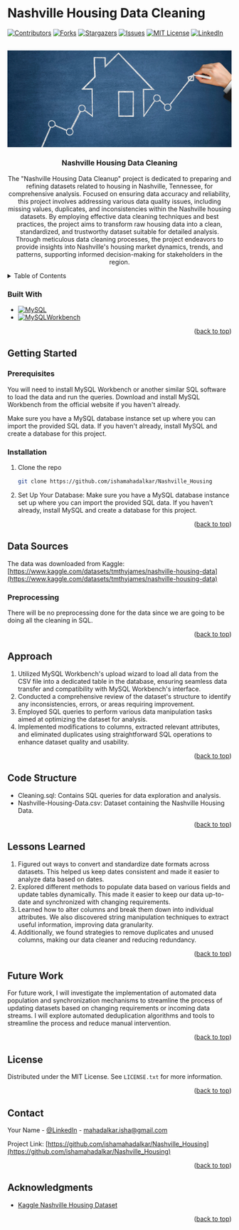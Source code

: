 # Nashville Housing Data Cleaning

<!-- Improved compatibility of back to top link: See: https://github.com/othneildrew/Best-README-Template/pull/73 -->
<a name="readme-top"></a>

<!-- PROJECT SHIELDS -->
<!--
*** I'm using markdown "reference style" links for readability.
*** Reference links are enclosed in brackets [ ] instead of parentheses ( ).
*** See the bottom of this document for the declaration of the reference variables
*** for contributors-url, forks-url, etc. This is an optional, concise syntax you may use.
*** https://www.markdownguide.org/basic-syntax/#reference-style-links
-->
[![Contributors][contributors-shield]][contributors-url]
[![Forks][forks-shield]][forks-url]
[![Stargazers][stars-shield]][stars-url]
[![Issues][issues-shield]][issues-url]
[![MIT License][license-shield]][license-url]
[![LinkedIn][linkedin-shield]][linkedin-url]


<!-- PROJECT LOGO -->
<br />
<div align="center">
  <a href="https://github.com/ishamahadalkar/Nashville_Housing">
    <img src="logo.jpeg" alt="Logo" >
  </a>
  
<!-- Section Name tag -->
<a name="#about-the-project"></a>
<h3 align="center">Nashville Housing Data Cleaning</h3>

  <p align="center">
    The "Nashville Housing Data Cleanup" project is dedicated to preparing and refining datasets related to housing in Nashville, Tennessee, for comprehensive analysis. Focused on ensuring data accuracy and reliability, this project involves addressing various data quality issues, including missing values, duplicates,  and inconsistencies within the Nashville housing datasets. By employing effective data cleaning techniques and best practices, the project aims to transform raw housing data into a clean, standardized, and trustworthy dataset suitable for detailed analysis. Through meticulous data cleaning processes, the project endeavors to provide insights into Nashville's housing market dynamics, trends, and patterns, supporting informed decision-making for stakeholders in the region.
    <br />
  </p>
</div>



<!-- TABLE OF CONTENTS -->
<details>
  <summary>Table of Contents</summary>
  <ol>
    <li>
      <a href="#about-the-project">About The Project</a>
      <ul>
        <li><a href="#built-with">Built With</a></li>
      </ul>
    </li>
    <li>
      <a href="#getting-started">Getting Started</a>
      <ul>
        <li><a href="#prerequisites">Prerequisites</a></li>
        <li><a href="#installation">Installation</a></li>
      </ul>
    </li>
    <li><a href="#data-sources">Data Sources</a>
      <ul>
          <li><a href="#preprocessing">Preprocessing</a></li>
      </ul>
    </li>
    <li><a href="#approach">Approach</a></li>
    <li><a href="#code-structure">Code Structure</a></li>
    <li><a href="#lessons-learned">Lessons Learned</a></li>
    <li><a href="#future-work">Future Work</a></li>
    <li><a href="#license">License</a></li>
    <li><a href="#contact">Contact</a></li>
    <li><a href="#acknowledgments">Acknowledgments</a></li>
  </ol>
</details>

<!-- Section Name tag -->
<a name="#built-with"></a>

### Built With

* [![MySQL][MySQL.com]][MySQL-url]
* [![MySQLWorkbench][MySQLWorkbench.com]][MySQLWorkbench-url]

<p align="right">(<a href="#readme-top">back to top</a>)</p>


<!-- GETTING STARTED -->
## Getting Started

<!-- Section Name tag -->
<a name="#getting-started"></a>

### Prerequisites

<!-- Section Name tag -->
<a name="#prerequisites"></a>

You will need to install MySQL Workbench or another similar SQL software to load the data and run the queries. Download and install MySQL Workbench from the official website if you haven't already.

Make sure you have a MySQL database instance set up where you can import the provided SQL data. If you haven't already, install MySQL and create a database for this project.

### Installation

<!-- Section Name tag -->
<a name="#installation"></a>

1. Clone the repo
   ```sh
   git clone https://github.com/ishamahadalkar/Nashville_Housing
   ```
2. Set Up Your Database: Make sure you have a MySQL database instance set up where you can import the provided SQL data. If you haven't already, install MySQL and create a database for this project.
   
<p align="right">(<a href="#readme-top">back to top</a>)</p>

<!-- DATA SOURCES -->
## Data Sources

<!-- Section Name tag -->
<a name="#data-sources"></a>

The data was downloaded from Kaggle: [https://www.kaggle.com/datasets/tmthyjames/nashville-housing-data](https://www.kaggle.com/datasets/tmthyjames/nashville-housing-data)

### Preprocessing

<!-- Section Name tag -->
<a name="#preprocessing"></a>

There will be no preprocessing done for the data since we are going to be doing all the cleaning in SQL.

<p align="right">(<a href="#readme-top">back to top</a>)</p>


<!-- APPROACH -->
## Approach

<!-- Section Name tag -->
<a name="#approach"></a>

1. Utilized MySQL Workbench's upload wizard to load all data from the CSV file into a dedicated table in the database, ensuring seamless data transfer and compatibility with MySQL Workbench's interface.
2. Conducted a comprehensive review of the dataset's structure to identify any inconsistencies, errors, or areas requiring improvement.
3. Employed SQL queries to perform various data manipulation tasks aimed at optimizing the dataset for analysis.
4. Implemented modifications to columns, extracted relevant attributes, and eliminated duplicates using straightforward SQL operations to enhance dataset quality and usability.


<p align="right">(<a href="#readme-top">back to top</a>)</p>

<!-- CODE STRUCTURE -->
## Code Structure

<!-- Section Name tag -->
<a name="#code-structure"></a>

- Cleaning.sql: Contains SQL queries for data exploration and analysis.
- Nashville-Housing-Data.csv: Dataset containing the Nashville Housing Data.


<p align="right">(<a href="#readme-top">back to top</a>)</p>


<!-- Lessons Learned -->
## Lessons Learned

<!-- Section Name tag -->
<a name="#lessons-learned"></a>

1. Figured out ways to convert and standardize date formats across datasets. This helped us keep dates consistent and made it easier to analyze data based on dates.
2. Explored different methods to populate data based on various fields and update tables dynamically. This made it easier to keep our data up-to-date and synchronized with changing requirements.
3. Learned how to alter columns and break them down into individual attributes. We also discovered string manipulation techniques to extract useful information, improving data granularity.
4. Additionally, we found strategies to remove duplicates and unused columns, making our data cleaner and reducing redundancy.

<p align="right">(<a href="#readme-top">back to top</a>)</p>

<!-- FUTURE WORK -->
## Future Work

<!-- Section Name tag -->
<a name="#future-work"></a>

For future work, I will investigate the implementation of automated data population and synchronization mechanisms to streamline the process of updating datasets based on changing requirements or incoming data streams. I will explore automated deduplication algorithms and tools to streamline the process and reduce manual intervention.

<p align="right">(<a href="#readme-top">back to top</a>)</p>


<!-- LICENSE -->
## License

<!-- Section Name tag -->
<a name="#license"></a>

Distributed under the MIT License. See `LICENSE.txt` for more information.

<p align="right">(<a href="#readme-top">back to top</a>)</p>



<!-- CONTACT -->
## Contact

<!-- Section Name tag -->
<a name="#contact"></a>

Your Name - [@LinkedIn]([linked-url]) - mahadalkar.isha@gmail.com

Project Link: [https://github.com/ishamahadalkar/Nashville_Housing](https://github.com/ishamahadalkar/Nashville_Housing)

<p align="right">(<a href="#readme-top">back to top</a>)</p>



<!-- ACKNOWLEDGMENTS -->
## Acknowledgments

<!-- Section Name tag -->
<a name="#acknowledgments"></a>

* [Kaggle Nashville Housing Dataset](https://www.kaggle.com/datasets/tmthyjames/nashville-housing-data)

<p align="right">(<a href="#readme-top">back to top</a>)</p>



<!-- MARKDOWN LINKS & IMAGES -->
<!-- https://www.markdownguide.org/basic-syntax/#reference-style-links -->
[contributors-shield]: https://img.shields.io/github/contributors/ishamahadalkar/Nashville_Housing.svg?style=for-the-badge
[contributors-url]: https://github.com/ishamahadalkar/Nashville_Housing/graphs/contributors
[forks-shield]: https://img.shields.io/github/forks/ishamahadalkar/Nashville_Housing.svg?style=for-the-badge
[forks-url]: https://github.com/ishamahadalkar/Nashville_Housing/network/members
[stars-shield]: https://img.shields.io/github/stars/ishamahadalkar/Nashville_Housing.svg?style=for-the-badge
[stars-url]: https://github.com/ishamahadalkar/Nashville_Housing/stargazers
[issues-shield]: https://img.shields.io/github/issues/ishamahadalkar/Nashville_Housing.svg?style=for-the-badge
[issues-url]: https://github.com/ishamahadalkar/Nashville_Housing/issues
[license-shield]: https://img.shields.io/github/license/ishamahadalkar/Nashville_Housing.svg?style=for-the-badge
[license-url]: https://github.com/ishamahadalkar/Nashville_Housing/blob/master/LICENSE.txt
[linkedin-shield]: https://img.shields.io/badge/-LinkedIn-black.svg?style=for-the-badge&logo=linkedin&colorB=555
[linkedin-url]: https://linkedin.com/in/isha-mahadalkar
[product-screenshot]: images/screenshot.png
[Next.js]: https://img.shields.io/badge/next.js-000000?style=for-the-badge&logo=nextdotjs&logoColor=white
[Next-url]: https://nextjs.org/
[React.js]: https://img.shields.io/badge/React-20232A?style=for-the-badge&logo=react&logoColor=61DAFB
[React-url]: https://reactjs.org/
[Vue.js]: https://img.shields.io/badge/Vue.js-35495E?style=for-the-badge&logo=vuedotjs&logoColor=4FC08D
[Vue-url]: https://vuejs.org/
[Angular.io]: https://img.shields.io/badge/Angular-DD0031?style=for-the-badge&logo=angular&logoColor=white
[Angular-url]: https://angular.io/
[Svelte.dev]: https://img.shields.io/badge/Svelte-4A4A55?style=for-the-badge&logo=svelte&logoColor=FF3E00
[Svelte-url]: https://svelte.dev/
[Laravel.com]: https://img.shields.io/badge/Laravel-FF2D20?style=for-the-badge&logo=laravel&logoColor=white
[Laravel-url]: https://laravel.com
[Bootstrap.com]: https://img.shields.io/badge/Bootstrap-563D7C?style=for-the-badge&logo=bootstrap&logoColor=white
[Bootstrap-url]: https://getbootstrap.com
[JQuery.com]: https://img.shields.io/badge/jQuery-0769AD?style=for-the-badge&logo=jquery&logoColor=white
[JQuery-url]: https://jquery.com 
[MySQL.com]: https://img.shields.io/badge/MySQL-4479A1?style=for-the-badge&logo=mysql&logoColor=white
[MySQL-url]: https://www.mysql.com
[MySQLWorkbench.com]: https://img.shields.io/badge/MySQL_Workbench-4479A1?style=for-the-badge&logo=mysql&logoColor=white
[MySQLWorkbench-url]: https://www.mysql.com/products/workbench/
